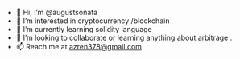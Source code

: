 - 👋 Hi, I’m @augustsonata
- 👀 I’m interested in cryptocurrency /blockchain
- 🌱 I’m currently learning solidity language
- 💞️ I’m looking to collaborate or learning anything about arbitrage .
- 📫 Reach me at azren378@gmail.com

<!---
augustsonata/augustsonata is a ✨ special ✨ repository because its `README.md` (this file) appears on your GitHub profile.
---
